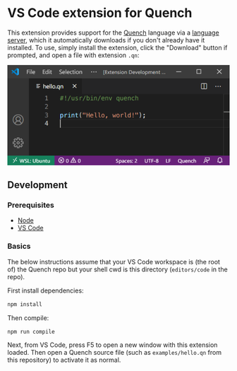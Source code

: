 # VS Code extension for Quench

This extension provides support for the [Quench][] language via a [language
server][lsp], which it automatically downloads if you don't already have it
installed. To use, simply install the extension, click the "Download" button if
prompted, and open a file with extension `.qn`:

![screnshot of hello.qn in VS Code](hello.png)

## Development

### Prerequisites

- [Node][]
- [VS Code][]

### Basics

The below instructions assume that your VS Code workspace is (the root of) the
Quench repo but your shell cwd is this directory (`editors/code` in the repo).

First install dependencies:

```sh
npm install
```

Then compile:

```sh
npm run compile
```

Next, from VS Code, press F5 to open a new window with this extension loaded.
Then open a Quench source file (such as `examples/hello.qn` from this
repository) to activate it as normal.

[lsp]: https://microsoft.github.io/language-server-protocol/
[node]: https://github.com/nvm-sh/nvm#install--update-script
[quench]: https://github.com/quench-lang/quench
[vs code]: https://code.visualstudio.com/download
